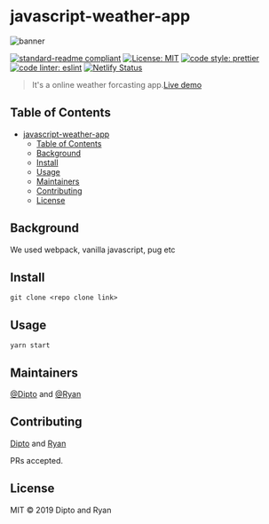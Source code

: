 # javascript-weather-app

![banner](media/Weather-app.gif)

[![standard-readme compliant](https://img.shields.io/badge/standard--readme-OK-green.svg?style=flat-square)](https://github.com/RichardLitt/standard-readme)
[![License: MIT](https://img.shields.io/badge/License-MIT-yellow.svg)](https://opensource.org/licenses/MIT)
[![code style: prettier](https://img.shields.io/badge/code_style-prettier-ff69b4.svg?style=flat-square)](https://github.com/prettier/prettier)
[![code linter: eslint](https://img.shields.io/badge/linter-eslint-blue)](https://github.com/eslint/eslint)
[![Netlify Status](https://api.netlify.com/api/v1/badges/737780bd-7575-49bc-9e7c-26d55f94f506/deploy-status)](https://app.netlify.com/sites/blissful-minsky-9f6458/deploys)

> It&#39;s a online weather forcasting app.[Live demo](javascript-forcasting.netlify.com)

## Table of Contents

- [javascript-weather-app](#javascript-weather-app)
  - [Table of Contents](#table-of-contents)
  - [Background](#background)
  - [Install](#install)
  - [Usage](#usage)
  - [Maintainers](#maintainers)
  - [Contributing](#contributing)
  - [License](#license)

## Background

We used webpack, vanilla javascript, pug etc

## Install

```
git clone <repo clone link>
```

## Usage

```
yarn start
```

## Maintainers

[@Dipto](https://github.com/dipto0321) and [@Ryan](https://github.com/rvvergara)

## Contributing

[Dipto](https://github.com/dipto0321) and [Ryan](https://github.com/rvvergara)

PRs accepted.

## License

MIT © 2019 Dipto and Ryan
